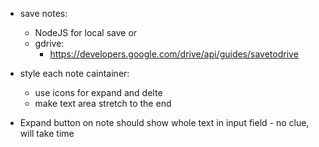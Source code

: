 - save notes:
    - NodeJS for local save
    or
    - gdrive:
        - https://developers.google.com/drive/api/guides/savetodrive
- style each note caintainer:
    - use icons for expand and delte
    - make text area stretch to the end

- Expand button on note should show whole text in input field - no clue, will take time
